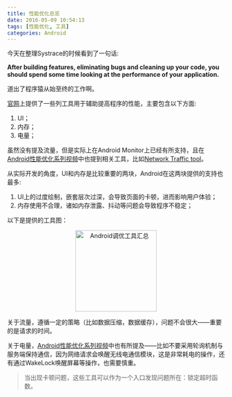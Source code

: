 ```yaml
---
title: 性能优化总览
date: 2016-05-09 10:54:13
tags: [性能优化, 工具]
categories: Android
---
```


今天在整理Systrace的时候看到了一句话:

__After building features, eliminating bugs and cleaning up your code, you should spend some time looking at the performance of your application.__

道出了程序猿从始至终的工作啊。

[官网](http://developer.android.com/intl/zh-cn/tools/performance/index.html)上提供了一些列工具用于辅助提高程序的性能，主要包含以下方面:<!--more-->

1. UI；
2. 内存；
3. 电量；

虽然没有提及流量，但是实际上在Android Monitor上已经有所支持，且在[Android性能优化系列视频](http://www.muzileecoding.com/android/Android-performance.html)中也提到相关工具，比如[Network Traffic tool](http://developer.android.com/intl/zh-cn/tools/debugging/ddms.html#network)。

从实际开发的角度，UI和内存是比较重要的两块，Android在这两块提供的支持也最多:

1. UI上的过度绘制，嵌套层次过深，会导致页面的卡顿，进而影响用户体验；
2. 内存使用不合理，诸如内存泄露、抖动等问题会导致程序不稳定；

以下是提供的工具图：
<div align="center"><img src="http://7xktd8.com1.z0.glb.clouddn.com/Android调优工具汇总.png" height="188" alt="Android调优工具汇总"/></div>

关于流量，遵循一定的策略（比如数据压缩，数据缓存），问题不会很大——重要的是请求的时间。

关于电量，[Android性能优化系列视频](http://www.muzileecoding.com/android/Android-performance.html)中也有所提及——比如不要采用轮询机制与服务端保持通信，因为网络请求会唤醒无线电通信模块，这是非常耗电的操作，还有通过WakeLock唤醒屏幕等操作，也需要慎重。

>当出现卡顿问题，这些工具可以作为一个入口发现问题所在：锁定超时函数。